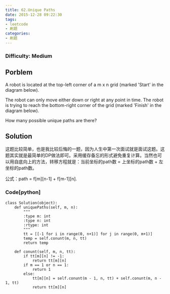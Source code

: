 ```yaml
---
title: 62.Unique Paths
date: 2015-12-28 09:22:30
tags:
- leetcode
- 刷题
categories:
- 刷题
---
```


### Difficulty: Medium

## Porblem

A robot is located at the top-left corner of a m x n grid (marked 'Start' in the diagram below).

The robot can only move either down or right at any point in time. The robot is trying to reach the bottom-right corner of the grid (marked 'Finish' in the diagram below).

How many possible unique paths are there?
<!--more-->
## Solution


这题比较简单，也是我比较后悔的一题，因为人生中第一次面试就是面试这题。这题其实就是最简单的DP做法即可。采用缓存备忘的形式避免重复计算。当然也可以用自底向上的方法，转移方程就是：当前坐标的path数 = 上坐标的path数 + 左坐标的path数。

公式：path = f[m][n-1] + f[m-1][n].


### Code[python]
```
class Solution(object):
    def uniquePaths(self, m, n):
        """
        :type m: int
        :type n: int
        :rtype: int
        """
        tt = [[-1 for i in range(0, n+1)] for j in range(0, m+1)]
        temp = self.conunt(m, n, tt)
        return temp
        
    def conunt(self, m, n, tt):
        if tt[m][n] != -1:
            return tt[m][n]
        if m == 1 or n == 1:
            return 1
        else:
            tt[m][n] = self.conunt(m - 1, n, tt) + self.conunt(m, n - 1, tt)
            return tt[m][n]
```
